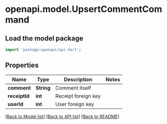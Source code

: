 # openapi.model.UpsertCommentCommand

## Load the model package
```dart
import 'package:openapi/api.dart';
```

## Properties
Name | Type | Description | Notes
------------ | ------------- | ------------- | -------------
**comment** | **String** | Comment itself | 
**receiptId** | **int** | Receipt foreign key | 
**userId** | **int** | User foreign key | 

[[Back to Model list]](../README.md#documentation-for-models) [[Back to API list]](../README.md#documentation-for-api-endpoints) [[Back to README]](../README.md)


